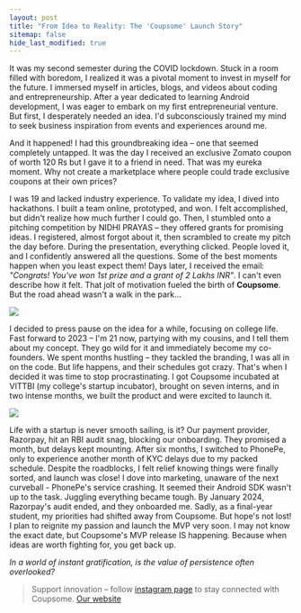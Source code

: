 ```yaml
---
layout: post
title: "From Idea to Reality: The 'Coupsome' Launch Story"
sitemap: false
hide_last_modified: true
---
```


It was my second semester during the COVID lockdown. Stuck in a room filled with boredom, I realized it was a pivotal moment to invest in myself for the future. I immersed myself in articles, blogs, and videos about coding and entrepreneurship. After a year dedicated to learning Android development, I was eager to embark on my first entrepreneurial venture. But first, I desperately needed an idea. I'd subconsciously trained my mind to seek business inspiration from events and experiences around me.


And it happened! I had this groundbreaking idea – one that seemed completely untapped. It was the day I received an exclusive Zomato coupon of worth 120 Rs but I gave it to a friend in need. That was my eureka moment. Why not create a marketplace where people could trade exclusive coupons at their own prices?


I was 19 and lacked industry experience. To validate my idea, I dived into hackathons. I built a team online, prototyped, and won. I felt accomplished, but didn't realize how much further I could go. Then, I stumbled onto a pitching competition by NIDHI PRAYAS – they offered grants for promising ideas. I registered, almost forgot about it, then scrambled to create my pitch the day before. During the presentation, everything clicked. People loved it, and I confidently answered all the questions. Some of the best moments happen when you least expect them! Days later, I received the email: *"Congrats! You've won 1st prize and a grant of 2 Lakhs INR"*. I can't even describe how it felt. That jolt of motivation fueled the birth of **Coupsome**. But the road ahead wasn't a walk in the park…

![](https://ibb.co/kHcvBVr)

I decided to press pause on the idea for a while, focusing on college life. Fast forward to 2023 – I'm 21 now, partying  with my cousins, and I tell them about my concept. They go wild for it and immediately become my co-founders. We spent months hustling – they tackled the branding, I was all in on the code. But life happens, and their schedules got crazy. That's when I decided it was time to stop procrastinating. I got Coupsome incubated at VITTBI (my college's startup incubator), brought on seven interns, and in two intense months, we built the product and were excited to launch it.

![](https://ibb.co/tcJ78WZ)

Life with a startup is never smooth sailing, is it? Our payment provider, Razorpay, hit an RBI audit snag, blocking our onboarding.  They promised a month, but delays kept mounting. After six months, I switched to PhonePe, only to experience another month of KYC delays due to my packed schedule. Despite the roadblocks, I felt relief knowing things were finally sorted, and launch was close! I dove into marketing, unaware of the next curveball - PhonePe's service crashing. It seemed their Android SDK wasn't up to the task. Juggling everything became tough. By January 2024, Razorpay's audit ended, and they onboarded me. Sadly, as a final-year student, my priorities had shifted away from Coupsome.  But hope's not lost! I plan to reignite my passion and launch the MVP very soon. I may not know the exact date, but Coupsome's MVP release IS happening. Because when ideas are worth fighting for, you get back up.

*In a world of instant gratification, is the value of persistence often overlooked?*

> Support innovation – follow [instagram page](https://www.instagram.com/coupsome.go/) to stay connected with Coupsome.
> [Our website](https://coupsome.com/)


